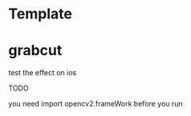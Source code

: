 # Template
# grabcut
test the effect on ios 

TODO 

you need import opencv2.frameWork before you run 
